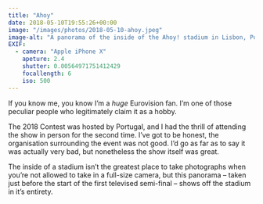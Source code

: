 ```yaml
---
title: "Ahoy"
date: 2018-05-10T19:55:26+00:00
image: "/images/photos/2018-05-10-ahoy.jpeg"
image-alt: "A panorama of the inside of the Ahoy! stadium in Lisbon, Portugal."
EXIF:
  - camera: "Apple iPhone X"
    apeture: 2.4
    shutter: 0.00564971751412429
    focallength: 6
    iso: 500
---
```


If you know me, you know I’m a _huge_ Eurovision fan. I’m one of those peculiar people who legitimately claim it as a hobby.

The 2018 Contest was hosted by Portugal, and I had the thrill of attending the show in person for the second time. I’ve got to be honest, the organisation surrounding the event was not good. I’d go as far as to say it was actually very bad, but nonetheless the show itself was great.

The inside of a stadium isn’t the greatest place to take photographs when you’re not allowed to take in a full-size camera, but this panorama – taken just before the start of the first televised semi-final – shows off the stadium in it’s entirety.
